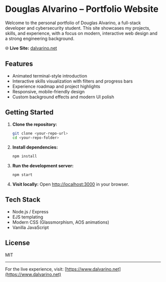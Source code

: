 # Douglas Alvarino – Portfolio Website

Welcome to the personal portfolio of Douglas Alvarino, a full-stack developer and cybersecurity student. This site showcases my projects, skills, and experience, with a focus on modern, interactive web design and a strong engineering background.

🌐 **Live Site:** [dalvarino.net](https://www.dalvarino.net)

## Features
- Animated terminal-style introduction
- Interactive skills visualization with filters and progress bars
- Experience roadmap and project highlights
- Responsive, mobile-friendly design
- Custom background effects and modern UI polish

## Getting Started

1. **Clone the repository:**
   ```bash
   git clone <your-repo-url>
   cd <your-repo-folder>
   ```
2. **Install dependencies:**
   ```bash
   npm install
   ```
3. **Run the development server:**
   ```bash
   npm start
   ```
4. **Visit locally:**
   Open [http://localhost:3000](http://localhost:3000) in your browser.

## Tech Stack
- Node.js / Express
- EJS templating
- Modern CSS (Glassmorphism, AOS animations)
- Vanilla JavaScript

## License
MIT

---

For the live experience, visit: [https://www.dalvarino.net](https://www.dalvarino.net)
